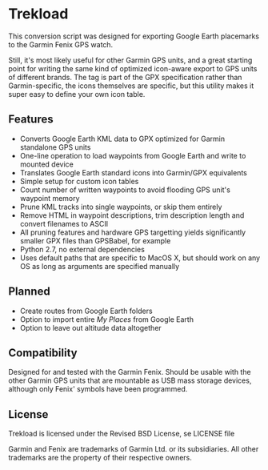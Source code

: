Trekload
========

This conversion script was designed for exporting Google Earth placemarks to the
Garmin Fenix GPS watch.

Still, it's most likely useful for other Garmin GPS
units, and a great starting point for writing the same kind of optimized
icon-aware export to GPS units of different brands. The <sym> tag is
part of the GPX specification rather than Garmin-specific, the icons themselves
are specific, but this utility makes it super easy to define your own icon table.

Features
--------
* Converts Google Earth KML data to GPX optimized for Garmin standalone GPS units
* One-line operation to load waypoints from Google Earth and write to mounted device
* Translates Google Earth standard icons into Garmin/GPX equivalents
* Simple setup for custom icon tables
* Count number of written waypoints to avoid flooding GPS unit's waypoint memory
* Prune KML tracks into single waypoints, or skip them entirely
* Remove HTML in waypoint descriptions, trim description length and convert filenames to ASCII
* All pruning features and hardware GPS targetting yields significantly smaller GPX files than GPSBabel, for example
* Python 2.7, no external dependencies
* Uses default paths that are specific to MacOS X, but should work on any OS as long as arguments are specified manually

Planned
-------
* Create routes from Google Earth folders
* Option to import entire *My Places* from Google Earth
* Option to leave out altitude data altogether

Compatibility
-------------
Designed for and tested with the Garmin Fenix. Should be usable with the other
Garmin GPS units that are mountable as USB mass storage devices, although only
Fenix' symbols have been programmed.

License
-------

Trekload is licensed under the Revised BSD License, se LICENSE file

Garmin and Fenix are trademarks of Garmin Ltd. or its subsidiaries.
All other trademarks are the property of their respective owners.